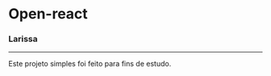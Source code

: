 # Open-react
### Larissa

----------------------------------------------------------------------------------------------------------------------------

Este projeto simples foi feito para fins de estudo.
